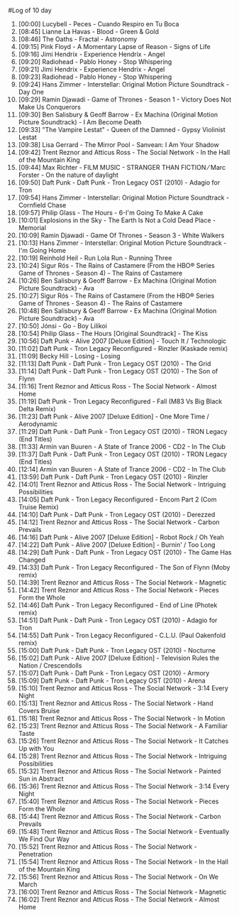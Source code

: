 #Log of 10 day

1. [00:00] Lucybell - Peces - Cuando Respiro en Tu Boca
1. [08:45] Lianne La Havas - Blood - Green & Gold
1. [08:46] The Oaths - Fractal - Astronomy
1. [09:15] Pink Floyd - A Momentary Lapse of Reason - Signs of Life
1. [09:16] Jimi Hendrix - Experience Hendrix - Angel
1. [09:20] Radiohead - Pablo Honey - Stop Whispering
1. [09:21] Jimi Hendrix - Experience Hendrix - Angel
1. [09:23] Radiohead - Pablo Honey - Stop Whispering
1. [09:24] Hans Zimmer - Interstellar: Original Motion Picture Soundtrack - Day One
1. [09:29] Ramin Djawadi - Game of Thrones - Season 1 - Victory Does Not Make Us Conquerors
1. [09:30] Ben Salisbury & Geoff Barrow - Ex Machina (Original Motion Picture Soundtrack) - I Am Become Death
1. [09:33] "The Vampire Lestat" - Queen of the Damned - Gypsy Violinist Lestat
1. [09:38] Lisa Gerrard - The Mirror Pool - Sanvean: I Am Your Shadow
1. [09:42] Trent Reznor and Atticus Ross - The Social Network - In the Hall of the Mountain King
1. [09:44] Max Richter - FILM MUSIC - STRANGER THAN FICTION ⁄ Marc Forster - On the nature of daylight
1. [09:50] Daft Punk - Daft Punk - Tron Legacy OST (2010) - Adagio for Tron
1. [09:54] Hans Zimmer - Interstellar: Original Motion Picture Soundtrack - Cornfield Chase
1. [09:57] Philip Glass - The Hours - 6-I'm Going To Make A Cake
1. [10:01] Explosions in the Sky - The Earth Is Not a Cold Dead Place - Memorial
1. [10:09] Ramin Djawadi - Game Of Thrones - Season 3 - White Walkers
1. [10:13] Hans Zimmer - Interstellar: Original Motion Picture Soundtrack - I'm Going Home
1. [10:19] Reinhold Heil - Run Lola Run - Running Three
1. [10:24] Sigur Rós - The Rains of Castamere (From the HBO® Series Game of Thrones - Season 4) - The Rains of Castamere
1. [10:26] Ben Salisbury & Geoff Barrow - Ex Machina (Original Motion Picture Soundtrack) - Ava
1. [10:27] Sigur Rós - The Rains of Castamere (From the HBO® Series Game of Thrones - Season 4) - The Rains of Castamere
1. [10:48] Ben Salisbury & Geoff Barrow - Ex Machina (Original Motion Picture Soundtrack) - Ava
1. [10:50] Jónsi - Go - Boy Lilikoi
1. [10:54] Philip Glass - The Hours [Original Soundtrack] - The Kiss
1. [10:56] Daft Punk - Alive 2007 [Deluxe Edition] - Touch It / Technologic
1. [11:02] Daft Punk - Tron Legacy Reconfigured - Rinzler (Kaskade remix)
1. [11:09] Becky Hill - Losing - Losing
1. [11:13] Daft Punk - Daft Punk - Tron Legacy OST (2010) - The Grid
1. [11:14] Daft Punk - Daft Punk - Tron Legacy OST (2010) - The Son of Flynn
1. [11:16] Trent Reznor and Atticus Ross - The Social Network - Almost Home
1. [11:19] Daft Punk - Tron Legacy Reconfigured - Fall (M83 Vs Big Black Delta Remix)
1. [11:23] Daft Punk - Alive 2007 [Deluxe Edition] - One More Time / Aerodynamic
1. [11:29] Daft Punk - Daft Punk - Tron Legacy OST (2010) - TRON Legacy (End Titles)
1. [11:33] Armin van Buuren - A State of Trance 2006 - CD2 - In The Club
1. [11:37] Daft Punk - Daft Punk - Tron Legacy OST (2010) - TRON Legacy (End Titles)
1. [12:14] Armin van Buuren - A State of Trance 2006 - CD2 - In The Club
1. [13:59] Daft Punk - Daft Punk - Tron Legacy OST (2010) - Rinzler
1. [14:01] Trent Reznor and Atticus Ross - The Social Network - Intriguing Possibilities
1. [14:05] Daft Punk - Tron Legacy Reconfigured - Encom Part 2 (Com Truise Remix)
1. [14:10] Daft Punk - Daft Punk - Tron Legacy OST (2010) - Derezzed
1. [14:12] Trent Reznor and Atticus Ross - The Social Network - Carbon Prevails
1. [14:16] Daft Punk - Alive 2007 [Deluxe Edition] - Robot Rock / Oh Yeah
1. [14:22] Daft Punk - Alive 2007 [Deluxe Edition] - Burnin' / Too Long
1. [14:29] Daft Punk - Daft Punk - Tron Legacy OST (2010) - The Game Has Changed
1. [14:33] Daft Punk - Tron Legacy Reconfigured - The Son of Flynn (Moby remix)
1. [14:39] Trent Reznor and Atticus Ross - The Social Network - Magnetic
1. [14:42] Trent Reznor and Atticus Ross - The Social Network - Pieces Form the Whole
1. [14:46] Daft Punk - Tron Legacy Reconfigured - End of Line (Photek remix)
1. [14:51] Daft Punk - Daft Punk - Tron Legacy OST (2010) - Adagio for Tron
1. [14:55] Daft Punk - Tron Legacy Reconfigured - C.L.U. (Paul Oakenfold remix)
1. [15:00] Daft Punk - Daft Punk - Tron Legacy OST (2010) - Nocturne
1. [15:02] Daft Punk - Alive 2007 [Deluxe Edition] - Television Rules the Nation / Crescendolls
1. [15:07] Daft Punk - Daft Punk - Tron Legacy OST (2010) - Armory
1. [15:09] Daft Punk - Daft Punk - Tron Legacy OST (2010) - Arena
1. [15:10] Trent Reznor and Atticus Ross - The Social Network - 3:14 Every Night
1. [15:13] Trent Reznor and Atticus Ross - The Social Network - Hand Covers Bruise
1. [15:18] Trent Reznor and Atticus Ross - The Social Network - In Motion
1. [15:23] Trent Reznor and Atticus Ross - The Social Network - A Familiar Taste
1. [15:26] Trent Reznor and Atticus Ross - The Social Network - It Catches Up with You
1. [15:28] Trent Reznor and Atticus Ross - The Social Network - Intriguing Possibilities
1. [15:32] Trent Reznor and Atticus Ross - The Social Network - Painted Sun in Abstract
1. [15:36] Trent Reznor and Atticus Ross - The Social Network - 3:14 Every Night
1. [15:40] Trent Reznor and Atticus Ross - The Social Network - Pieces Form the Whole
1. [15:44] Trent Reznor and Atticus Ross - The Social Network - Carbon Prevails
1. [15:48] Trent Reznor and Atticus Ross - The Social Network - Eventually We Find Our Way
1. [15:52] Trent Reznor and Atticus Ross - The Social Network - Penetration
1. [15:54] Trent Reznor and Atticus Ross - The Social Network - In the Hall of the Mountain King
1. [15:56] Trent Reznor and Atticus Ross - The Social Network - On We March
1. [16:00] Trent Reznor and Atticus Ross - The Social Network - Magnetic
1. [16:02] Trent Reznor and Atticus Ross - The Social Network - Almost Home
